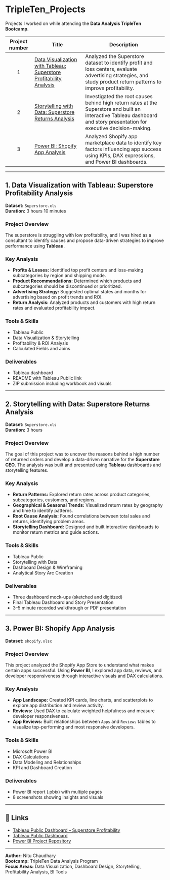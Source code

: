 # TripleTen_Projects  

Projects I worked on while attending the **Data Analysis TripleTen Bootcamp**.

| Project number | Title | Description |
| :-----------: | ----------- | ----------- |
| 1 | [Data Visualization with Tableau: Superstore Profitability Analysis](#1-data-visualization-with-tableau-superstore-profitability-analysis) | Analyzed the Superstore dataset to identify profit and loss centers, evaluate advertising strategies, and study product return patterns to improve profitability. |
| 2 | [Storytelling with Data: Superstore Returns Analysis](#2-storytelling-with-data-superstore-returns-analysis) | Investigated the root causes behind high return rates at the Superstore and built an interactive Tableau dashboard and story presentation for executive decision-making. |
| 3 | [Power BI: Shopify App Analysis](#3-power-bi-shopify-app-analysis) | Analyzed Shopify app marketplace data to identify key factors influencing app success using KPIs, DAX expressions, and Power BI dashboards. |

---

## 1. Data Visualization with Tableau: Superstore Profitability Analysis  
**Dataset:** `Superstore.xls`  
**Duration:** 3 hours 10 minutes  

### Project Overview
The superstore is struggling with low profitability, and I was hired as a consultant to identify causes and propose data-driven strategies to improve performance using **Tableau**.

### Key Analysis
- **Profits & Losses:** Identified top profit centers and loss-making subcategories by region and shipping mode.  
- **Product Recommendations:** Determined which products and subcategories should be discontinued or prioritized.  
- **Advertising Strategy:** Suggested optimal states and months for advertising based on profit trends and ROI.  
- **Return Analysis:** Analyzed products and customers with high return rates and evaluated profitability impact.

### Tools & Skills
- Tableau Public  
- Data Visualization & Storytelling  
- Profitability & ROI Analysis  
- Calculated Fields and Joins  

### Deliverables
- Tableau dashboard  
- README with Tableau Public link  
- ZIP submission including workbook and visuals  

---

## 2. Storytelling with Data: Superstore Returns Analysis  
**Dataset:** `Superstore.xls`  
**Duration:** 3 hours  

### Project Overview
The goal of this project was to uncover the reasons behind a high number of returned orders and develop a data-driven narrative for the **Superstore CEO**. The analysis was built and presented using **Tableau** dashboards and storytelling features.

### Key Analysis
- **Return Patterns:** Explored return rates across product categories, subcategories, customers, and regions.  
- **Geographical & Seasonal Trends:** Visualized return rates by geography and time to identify patterns.  
- **Root Cause Analysis:** Found correlations between total sales and returns, identifying problem areas.  
- **Storytelling Dashboard:** Designed and built interactive dashboards to monitor return metrics and guide actions.  

### Tools & Skills
- Tableau Public  
- Storytelling with Data  
- Dashboard Design & Wireframing  
- Analytical Story Arc Creation  

### Deliverables
- Three dashboard mock-ups (sketched and digitized)  
- Final Tableau Dashboard and Story Presentation  
- 3–5 minute recorded walkthrough or PDF presentation  

---

## 3. Power BI: Shopify App Analysis  
**Dataset:** `shopify.xlsx`

### Project Overview
This project analyzed the Shopify App Store to understand what makes certain apps successful. Using **Power BI**, I explored app data, reviews, and developer responsiveness through interactive visuals and DAX calculations.

### Key Analysis
- **App Landscape:** Created KPI cards, line charts, and scatterplots to explore app distribution and review activity.  
- **Reviews:** Used DAX to calculate weighted helpfulness and measure developer responsiveness.  
- **App Reviews:** Built relationships between `Apps` and `Reviews` tables to visualize top-performing and most responsive developers.  

### Tools & Skills
- Microsoft Power BI  
- DAX Calculations  
- Data Modeling and Relationships  
- KPI and Dashboard Creation  

### Deliverables
- Power BI report (.pbix) with multiple pages  
- 8 screenshots showing insights and visuals  

---

## 🔗 Links
- [Tableau Public Dashboard – Superstore Profitability](https://public.tableau.com/views/Book2_17510811094250/ReturnRateAnalysisSummary?:language=en-GB&:sid=&:redirect=auth&:display_count=n&:origin=viz_share_link) 
- [Tableau Public Dashboard](https://public.tableau.com/views/Book1_17535849323360/FinalStory?:language=en-GB&:sid=&:redirect=auth&:display_count=n&:origin=viz_share_link)
- [Power BI Project Repository](https://docs.google.com/document/d/1NCsX01DJ12WqUd_RoLHExd_vrAtqihdUdH-ESCZsglc/edit?usp=sharing)  

---

**Author:** Nitu Chaudhary  
**Bootcamp:** TripleTen Data Analysis Program  
**Focus Areas:** Data Visualization, Dashboard Design, Storytelling, Profitability Analysis, BI Tools

